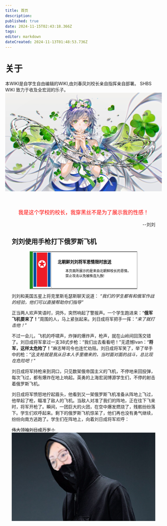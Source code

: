 ```yaml
---
title: 首页
description: 
published: true
date: 2024-11-15T02:43:18.366Z
tags: 
editor: markdown
dateCreated: 2024-11-13T01:48:53.736Z
---
```


# 关于
本WIKI是自学生自由编辑的WIKI,由刘春凤刘校长亲自指挥亲自部署。
SHBS WIKI 致力于收及全宏润的乐子。<br>
![洛天依1.jpg](/洛天依1.jpg)
<div style="padding:1.5em;">

<p>

<center>

<big>

<span style="color:red">我是这个学校的校长，我穿黑丝不是为了展示我的性感！</span>

</big></big></big></big></big>

</center>

<div style="text-align:right">

--刘刘

</div>

<div>


刘刘使用手枪打下俄罗斯飞机
---
<style>
  /* 默认浅色模式样式 */
  .custom-table {
    font-size: 95%;
    width: 75%;
    margin: 0 auto -2px auto;
    box-shadow: 0 1px 2px 0 rgba(0,0,0,.14), 0 1px 5px 0 rgba(0,0,0,.12), 0 2px 1px -2px rgba(0,0,0,.2);
    border: 1px #AAA solid;
    border-left: 10px solid #228b22;
    border-collapse: collapse;
    background-color: white;
    color: black;
  }

  /* 深色模式样式 */
  @media (prefers-color-scheme: dark) {
    .custom-table {
      background-color: black;
      color: white;
      border-left: 10px solid #1E90FF;
    }
  }
</style>

<table class="custom-table">
  <tr>
    <td style="width: 55px; padding: 2px; text-align: center; border-right:1px solid #AAA;">
      <img src="/nkflag.png" alt="nkflag.png" />
    </td>
    <td style="padding: 5px 20px;">
      <b>北朝鲜刘刘将军恩情限时放送</b>
      <div style="font-size: smaller; margin: 2px 0px 2px 25px;">
        <p>本页面所展示的是来自北朝鲜校长的恩情。禁止攻击以免被株连九族!</p>
      </div>
    </td>
  </tr>
</table>

刘刘和美国五星上将克里斯毛瑟斯聊天说道：
*“我们的学生都有和俄军作战的经验，他们可以直接帮助你们指导”*

正当两人欢声笑语时，洞外，突然响起了警报声。一个学生跑进来：“**俄军飞机要来了！**”周围的人，马上紧张起来。刘日成将军把手一挥：“*来了就打击他！*”

不过一会儿，飞机的呼啸声，炸弹的爆炸声，枪声，就在山岭间回荡交错了。刘日成将军拿过一支38式步枪：“我们出去看看吧！”无遗憾Ivan：“**将军，这样太危险了！**”麻志琴司令也连忙劝阻。刘日成将军笑了，举了举手中的枪：“这*支枪就是我从日本人手里缴来的，当时面对面的战斗，总比现在危险吧！*”

刘日成将军持枪来到洞口，只见数架俄帝国主义的飞机，不停地来回投弹，每次飞过，都有爆炸在地上响起。英勇的上海宏润博源学生们，不停的射击着俄罗斯飞机。

刘日成将军愤怒地拧起眉头，他看到又一架俄罗斯飞机准备从阵地上飞过，他举起了枪，瞄准了敌人的飞机。当敌人对准了我们的阵地，正在往下飞来时，将军开枪了。瞬间，一团巨大的火团，在空中爆发燃烧了，残骸纷纷落下。学生们欢呼起来。剩下的俄罗斯飞机惊呆了，他们再也没有勇气继续，纷纷向南方逃跑了。学生们在阵地上，向着刘日成将军欢呼：

~~伟大领袖刘日成万岁！~~
  ![7bcfe06a1efa61e485f3603fb5667924.jpg](/7bcfe06a1efa61e485f3603fb5667924.jpg)
  

